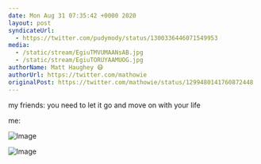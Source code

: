 ```yaml
---
date: Mon Aug 31 07:35:42 +0000 2020
layout: post
syndicateUrl:
  - https://twitter.com/pudymody/status/1300336446071549953
media:
  - /static/stream/EgiuTMVUMAANsAB.jpg
  - /static/stream/EgiuTORUYAAMUOG.jpg
authorName: Matt Haughey 😷
authorUrl: https://twitter.com/mathowie
originalPost: https://twitter.com/mathowie/status/1299480141760872448
---
```

my friends: you need to let it go and move on with your life

me: 

![Image](/static/stream/EgiuTMVUMAANsAB.jpg)

![Image](/static/stream/EgiuTORUYAAMUOG.jpg)